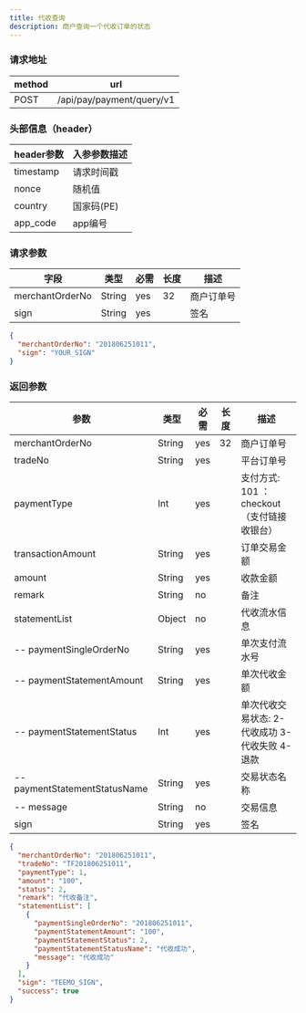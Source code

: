 ```yaml
---
title: 代收查询
description: 商户查询一个代收订单的状态
---
```


### 请求地址

| method | url                       |
| ------ | ------------------------- |
| POST   | /api/pay/payment/query/v1 |

### 头部信息（header）

| header参数                  | 入参参数描述  |
|---------------------------|---------|
| timestamp                 | 请求时间戳   |
| nonce                     | 随机值     |
| country                   | 国家码(PE) |
| app_code                  | app编号   |

### 请求参数

| 字段            | 类型   | 必需 | 长度 | 描述       |
| --------------- | ------ | ---- | ---- | ---------- |
| merchantOrderNo | String | yes  | 32   | 商户订单号 |
| sign            | String | yes  |      | 签名       |

```json title=请求示例
{
  "merchantOrderNo": "201806251011",
  "sign": "YOUR_SIGN"
}
```

### 返回参数

| 参数                          | 类型   | 必需 | 长度 | 描述                                           |
| ----------------------------- | ------ | ---- | --- | ---------------------------------------------- |
| merchantOrderNo               | String | yes  | 32  | 商户订单号                                     |
| tradeNo                       | String | yes  |     | 平台订单号                                     |
| paymentType                   | Int    | yes  |     | 支付方式: 101 ：checkout（支付链接收银台）                    |
| transactionAmount             | String | yes  |   | 订单交易金额                       |
| amount                        | String | yes  |   | 收款金额                       || status                        | Int | yes  |     | 2-成功 3-失败 4-退款                           |
| remark                        | String | no   |     | 备注                             |
| statementList                 | Object | no   |     | 代收流水信息                                   |
| -- paymentSingleOrderNo       | String | yes  |     | 单次支付流水号                                 |
| -- paymentStatementAmount     | String | yes  |     | 单次代收金额                                   |
| -- paymentStatementStatus     | Int | yes  |     | 单次代收交易状态: 2-代收成功 3-代收失败 4-退款 |
| -- paymentStatementStatusName | String | yes  |     | 交易状态名称                                   |
| -- message                    | String | no   |     | 交易信息                                       |
| sign                          | String | yes  |     | 签名                                           |

```json title=返回示例
{
  "merchantOrderNo": "201806251011",
  "tradeNo": "TF201806251011",
  "paymentType": 1,
  "amount": "100",
  "status": 2,
  "remark": "代收备注",
  "statementList": [
    {
      "paymentSingleOrderNo": "201806251011",
      "paymentStatementAmount": "100",
      "paymentStatementStatus": 2,
      "paymentStatementStatusName": "代收成功",
      "message": "代收成功"
    }
  ],
  "sign": "TEEMO_SIGN",
  "success": true
}
```
